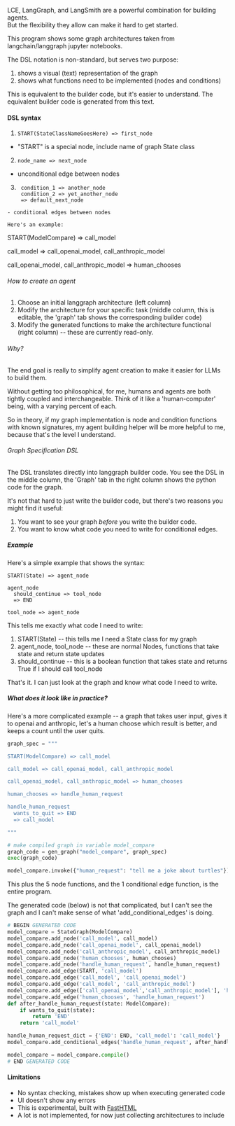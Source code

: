 
LCE, LangGraph, and LangSmith are a powerful combination for building agents.  
But the flexibility they allow can make it hard to get started.

This program shows some graph architectures taken from langchain/langgraph jupyter notebooks.

The DSL notation is non-standard, but serves two purpose:

1. shows a visual (text) representation of the graph
2. shows what functions need to be implemented (nodes and conditions)

This is equivalent to the builder code, but it's easier to understand.  The equivalent builder code is generated from this text.

#### DSL syntax
1. `START(StateClassNameGoesHere) => first_node`
- "START" is a special node, include name of graph State class
2. `node_name => next_node`
- unconditional edge between nodes
3. ```node_name
    condition_1 => another_node
    condition_2 => yet_another_node
    => default_next_node
  ```
- conditional edges between nodes

Here's an example:
  ```
START(ModelCompare) => call_model

call_model => call_openai_model, call_anthropic_model

call_openai_model, call_anthropic_model => human_chooses

###### How to create an agent

1. Choose an initial langgraph architecture (left column)
2. Modify the architecture for your specific task (middle column, this is editable, the 'graph' tab shows the corresponding builder code)
3. Modify the generated functions to make the architecture functional (right column) -- these are currently read-only.

###### Why?

The end goal is really to simplify agent creation to make it easier for LLMs to build them.

Without getting too philosophical, for me, humans and agents are both tightly coupled and interchangeable.  Think of it like a 'human-computer' being, with a varying percent of each.  

So in theory, if my graph implementation is node and condition functions with known signatures,
my agent building helper will be more helpful to me, because that's the level I understand.

###### Graph Specification DSL

The DSL translates directly into langgraph builder code.
You see the DSL in the middle column, the 'Graph' tab in the right column shows the python code for the graph.

It's not that hard to just write the builder code, 
but there's two reasons you might find it useful:

1. You want to see your graph *before* you write the builder code.
2. You want to know what code you need to write for conditional edges.

##### Example

Here's a simple example that shows the syntax:

```
START(State) => agent_node

agent_node
  should_continue => tool_node
  => END

tool_node => agent_node
```

This tells me exactly what code I need to write:

1. START(State) -- this tells me I need a State class for my graph
2. agent_node, tool_node -- these are normal Nodes, 
functions that take state and return state updates
3. should_continue -- this is a boolean function that 
takes state and returns True if I should call tool_node

That's it.  I can just look at the graph and 
know what code I need to write.

##### What does it look like in practice?

Here's a more complicated example -- a graph that takes user input, 
gives it to openai and anthropic, 
let's a human choose which result is better, 
and keeps a count until the user quits.

```python
graph_spec = """

START(ModelCompare) => call_model

call_model => call_openai_model, call_anthropic_model

call_openai_model, call_anthropic_model => human_chooses

human_chooses => handle_human_request

handle_human_request
  wants_to_quit => END
  => call_model

"""

# make compiled graph in variable model_compare
graph_code = gen_graph("model_compare", graph_spec)
exec(graph_code)

model_compare.invoke({"human_request": "tell me a joke about turtles"})
```

This plus the 5 node functions, and the 1 conditional edge function, is the entire program.  

The generated code (below) is not that complicated, but I can't see the graph and I can't make sense of what 'add_conditional_edges' is doing.

```python
# BEGIN GENERATED CODE
model_compare = StateGraph(ModelCompare)
model_compare.add_node('call_model', call_model)
model_compare.add_node('call_openai_model', call_openai_model)
model_compare.add_node('call_anthropic_model', call_anthropic_model)
model_compare.add_node('human_chooses', human_chooses)
model_compare.add_node('handle_human_request', handle_human_request)
model_compare.add_edge(START, 'call_model')
model_compare.add_edge('call_model', 'call_openai_model')
model_compare.add_edge('call_model', 'call_anthropic_model')
model_compare.add_edge(['call_openai_model','call_anthropic_model'], 'human_chooses')
model_compare.add_edge('human_chooses', 'handle_human_request')
def after_handle_human_request(state: ModelCompare):
    if wants_to_quit(state):
        return 'END'
    return 'call_model'

handle_human_request_dict = {'END': END, 'call_model': 'call_model'}
model_compare.add_conditional_edges('handle_human_request', after_handle_human_request, handle_human_request_dict)

model_compare = model_compare.compile()
# END GENERATED CODE
```

#### Limitations

- No syntax checking, mistakes show up when executing generated code
- UI doesn't show any errors
- This is experimental, built with [FastHTML](https://about.fastht.m/)
- A lot is not implemented, for now just collecting architectures to include

